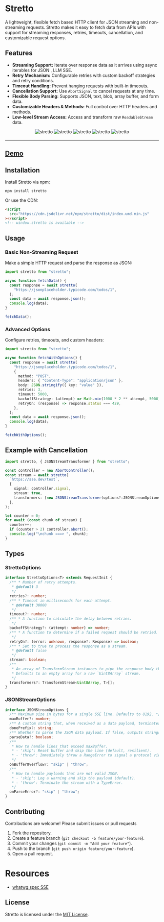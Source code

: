 # Stretto

A lightweight, flexible fetch based HTTP client for JSON streaming and non-streaming
requests. Stretto makes it easy to fetch data from APIs with support for
streaming responses, retries, timeouts, cancellation, and customizable request
options.

## Features

- **Streaming Support:** Iterate over response data as it arrives using async
  iterables for JSON , LLM SSE.
- **Retry Mechanism:** Configurable retries with custom backoff strategies and
  retry conditions.
- **Timeout Handling:** Prevent hanging requests with built-in timeouts.
- **Cancellation Support:** Use `AbortSignal` to cancel requests at any time.
- **Flexible Body Parsing:** Supports JSON, text, blob, array buffer, and form
  data.
- **Customizable Headers & Methods:** Full control over HTTP headers and
  methods.
- **Low-level Stream Access:** Access and transform raw `ReadableStream` data.

<div align="center" style="width:100%; text-align:center; margin-bottom:20px;">
  <img src="https://badgen.net/bundlephobia/minzip/stretto" alt="stretto" />
  <img src="https://badgen.net/bundlephobia/dependency-count/stretto" alt="stretto" />
  <img src="https://badgen.net/npm/v/stretto" alt="stretto" />
  <img src="https://badgen.net/npm/dt/stretto" alt="stretto" />
  <img src="https://data.jsdelivr.com/v1/package/npm/stretto/badge" alt="stretto"/>
</div>

<hr />

## [Demo](https://wutility.github.io/stretto)

## Installation

Install Stretto via npm:

```bash
npm install stretto
```

Or use the CDN:

```html
<script
  src="https://cdn.jsdelivr.net/npm/stretto/dist/index.umd.min.js"
></script>
<!-- window.stretto is available -->
```

## Usage

### Basic Non-Streaming Request

Make a simple HTTP request and parse the response as JSON:

```typescript
import stretto from "stretto";

async function fetchData() {
  const response = await stretto(
    "https://jsonplaceholder.typicode.com/todos/1",
  );
  const data = await response.json();
  console.log(data);
}

fetchData();
```

### Advanced Options

Configure retries, timeouts, and custom headers:

```typescript
import stretto from "stretto";

async function fetchWithOptions() {
  const response = await stretto(
    "https://jsonplaceholder.typicode.com/todos/1",
    {
      method: "POST",
      headers: { "Content-Type": "application/json" },
      body: JSON.stringify({ key: "value" }),
      retries: 3,
      timeout: 5000,
      backoffStrategy: (attempt) => Math.min(1000 * 2 ** attempt, 5000),
      retryOn: (response) => response.status === 429,
    },
  );
  const data = await response.json();
  console.log(data);
}

fetchWithOptions();
```

## Example with Cancellation

```ts
import stretto, { JSONStreamTransformer } from "stretto";

const controller = new AbortController();
const stream = await stretto(
  `https://sse.dev/test`,
  {
    signal: controller.signal,
    stream: true,
    transformers: [new JSONStreamTransformer(options?:JSONStreamOptions)],
  },
);

let counter = 0;
for await (const chunk of stream) {
  counter++;
  if (counter > 2) controller.abort();
  console.log("\nchunk ===> ", chunk);
}
```

## Types

### StrettoOptions

```typescript
interface StrettoOptions<T> extends RequestInit {
  /** * Number of retry attempts.
   * @default 3
   */
  retries?: number;
  /** * Timeout in milliseconds for each attempt.
   * @default 30000
   */
  timeout?: number;
  /** * A function to calculate the delay between retries.
   */
  backoffStrategy?: (attempt: number) => number;
  /** * A function to determine if a failed request should be retried.
   */
  retryOn?: (error: unknown, response?: Response) => boolean;
  /** * Set to true to process the response as a stream.
   * @default false
   */
  stream?: boolean;
  /**
   * An array of TransformStream instances to pipe the response body through.
   * Defaults to an empty array for a raw `Uint8Array` stream.
   */
  transformers?: TransformStream<Uint8Array, T>[];
}
```

### JSONStreamOptions

```typescript
interface JSONStreamOptions {
  /** Maximum size in bytes for a single SSE line. Defaults to 8192. */
  maxBuffer?: number;
  /** A custom string that, when received as a data payload, terminates the stream. */
  donePrefix?: string;
  /** Whether to parse the JSON data payload. If false, outputs strings. Defaults to true. */
  parseData?: boolean;
  /**
   * How to handle lines that exceed maxBuffer.
   * - 'skip': Reset buffer and skip the line (default, resilient).
   * - 'throw': Immediately throw a RangeError to signal a protocol violation.
   */
  onBufferOverflow?: "skip" | "throw";
  /**
   * How to handle payloads that are not valid JSON.
   * - 'skip': Log a warning and skip the payload (default).
   * - 'throw': Terminate the stream with a TypeError.
   */
  onParseError?: "skip" | "throw";
}
```

## Contributing

Contributions are welcome! Please submit issues or pull requests

1. Fork the repository.
2. Create a feature branch (`git checkout -b feature/your-feature`).
3. Commit your changes (`git commit -m "Add your feature"`).
4. Push to the branch (`git push origin feature/your-feature`).
5. Open a pull request.

# Resources

- [whatwg spec SSE](https://html.spec.whatwg.org/multipage/server-sent-events.html)

## License

Stretto is licensed under the [MIT License](LICENSE).
